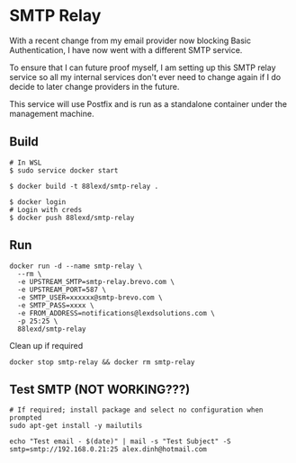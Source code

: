 # SMTP Relay
With a recent change from my email provider now blocking Basic Authentication, I have now went with a different SMTP service.

To ensure that I can future proof myself, I am setting up this SMTP relay service so all my internal services don't ever need to change again if I do decide to later change providers in the future.

This service will use Postfix and is run as a standalone container under the management machine.

## Build
```shell
# In WSL
$ sudo service docker start

$ docker build -t 88lexd/smtp-relay .

$ docker login
# Login with creds
$ docker push 88lexd/smtp-relay
```

## Run
```shell
docker run -d --name smtp-relay \
  --rm \
  -e UPSTREAM_SMTP=smtp-relay.brevo.com \
  -e UPSTREAM_PORT=587 \
  -e SMTP_USER=xxxxxx@smtp-brevo.com \
  -e SMTP_PASS=xxxx \
  -e FROM_ADDRESS=notifications@lexdsolutions.com \
  -p 25:25 \
  88lexd/smtp-relay
```

Clean up if required
```shell
docker stop smtp-relay && docker rm smtp-relay
```

## Test SMTP (NOT WORKING???)
```
# If required; install package and select no configuration when prompted
sudo apt-get install -y mailutils

echo "Test email - $(date)" | mail -s "Test Subject" -S smtp=smtp://192.168.0.21:25 alex.dinh@hotmail.com
```
